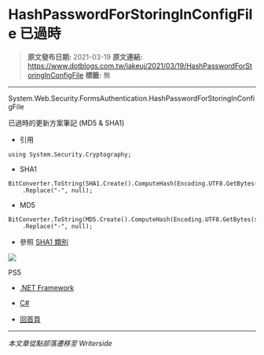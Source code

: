 # HashPasswordForStoringInConfigFile 已過時

> **原文發布日期:** 2021-03-19
> **原文連結:** https://www.dotblogs.com.tw/jakeuj/2021/03/19/HashPasswordForStoringInConfigFile
> **標籤:** 無

---

System.Web.Security.FormsAuthentication.HashPasswordForStoringInConfigFile

已過時的更新方案筆記 (MD5 & SHA1)

* 引用

```
using System.Security.Cryptography;
```

* SHA1

```
BitConverter.ToString(SHA1.Create().ComputeHash(Encoding.UTF8.GetBytes(str)))
	.Replace("-", null);
```

* MD5

```
BitConverter.ToString(MD5.Create().ComputeHash(Encoding.UTF8.GetBytes(str)))
	.Replace("-", null);
```

* 參照
  [SHA1 類別](https://docs.microsoft.com/zh-tw/dotnet/api/system.security.cryptography.sha1?view=net-5.0)

![](https://card.psnprofiles.com/1/jakeuj.png)

PS5

* [.NET Framework](/jakeuj/Tags?qq=.NET%20Framework)
* [C#](/jakeuj/Tags?qq=C%23)

* [回首頁](/jakeuj)

---

*本文章從點部落遷移至 Writerside*
